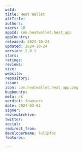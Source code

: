 ```yaml
---
wsId: 
title: Heat Wallet
altTitle: 
authors: 
users: 10
appId: com.heatwallet.heat_app
appCountry: 
released: 2024-10-24
updated: 2024-10-24
version: 2.0.1
stars: 
ratings: 
reviews: 
size: 
website: 
repository: 
issue: 
icon: com.heatwallet.heat_app.png
bugbounty: 
meta: ok
verdict: fewusers
date: 2024-03-01
signer: 
reviewArchive: 
twitter: 
social: 
redirect_from: 
developerName: Tulipfox
features: 

---
```


